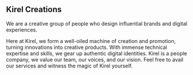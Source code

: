 ## Kirel Creations

We are a creative group of people who design influential brands and digital experiences.  

Here at Kirel, we form a well-oiled machine of creation and promotion, turning innovations into creative products. With immense technical expertise and skills, we gear up authentic digital identities. Kirel is a people company, we value our team, our voices, and our vision. Feel free to avail our services and witness the magic of Kirel yourself.
